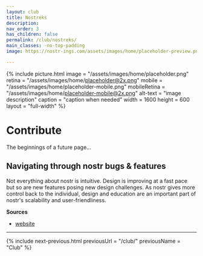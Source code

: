 ```yaml
---
layout: club
title: Nostreks
description:
nav_order: 3
has_children: false
permalink: /club/nostreks/
main_classes: -no-top-padding
image: https://nostr-ings.com/assets/images/home/placeholder-preview.png

---
```


<!---

Editor's notes

Illustration sources:


--->

{% include picture.html
   image = "/assets/images/home/placeholder.png"
   retina = "/assets/images/home/placeholder@2x.png"
   mobile = "/assets/images/home/placeholder-mobile.png"
   mobileRetina = "/assets/images/home/placeholder-mobile@2x.png"
   alt-text = "image description"
   caption = "caption when needed"
   width = 1600
   height = 600
   layout = "full-width"
%}

# Contribute

The beginnings of a future page...

## Navigating through nostr bugs & features

Not everything about nostr is intuitive. Design is improving at a fast pace but so are new features posing new design challenges. As nostr gives more control back to the individual, design and education are an important part of nostr's scalability and user-friendliness.


**Sources**
- [website](https://nostr-ings.com)

---

{% include next-previous.html
   previousUrl = "/club/"
   previousName = "Club"
%}
